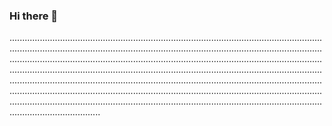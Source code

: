### Hi there 👋

........................................................................................................................................................................................................................................................................................................................................................................................................................................................................................................................................................................................................................................................................................................................................................................................................................................................................................................................................